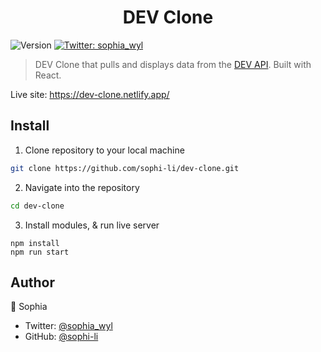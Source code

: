<h1 align="center">DEV Clone</h1>
<p>
  <img alt="Version" src="https://img.shields.io/badge/version-1.0.0-blue.svg?cacheSeconds=2592000" />
  <a href="https://twitter.com/sophia_wyl">
    <img alt="Twitter: sophia_wyl" src="https://img.shields.io/twitter/follow/sophia_wyl.svg?style=social" target="_blank" />
  </a>
</p>

> DEV Clone that pulls and displays data from the [DEV API](https://docs.dev.to/api/). Built with React.

Live site: https://dev-clone.netlify.app/

## Install

1. Clone repository to your local machine

```sh
git clone https://github.com/sophi-li/dev-clone.git
```

2. Navigate into the repository

```sh
cd dev-clone
```

3. Install modules, & run live server

```
npm install
npm run start
```

## Author

👤 Sophia

- Twitter: [@sophia_wyl](https://twitter.com/sophia_wyl)
- GitHub: [@sophi-li](https://github.com/sophi-li)
